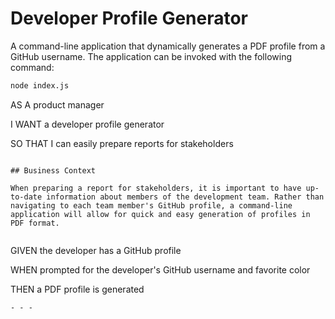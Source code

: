 # Developer Profile Generator

A command-line application that dynamically generates a PDF profile from a GitHub username. The application can be invoked with the following command:

```sh
node index.js
```
AS A product manager

I WANT a developer profile generator

SO THAT I can easily prepare reports for stakeholders
```

## Business Context

When preparing a report for stakeholders, it is important to have up-to-date information about members of the development team. Rather than navigating to each team member's GitHub profile, a command-line application will allow for quick and easy generation of profiles in PDF format.


```
GIVEN the developer has a GitHub profile

WHEN prompted for the developer's GitHub username and favorite color

THEN a PDF profile is generated
```
- - -